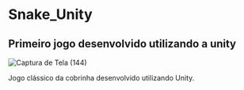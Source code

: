 # Snake_Unity

## Primeiro jogo desenvolvido utilizando a unity


![Captura de Tela (144)](https://user-images.githubusercontent.com/103837121/199049636-af8c80d1-29bc-47c2-ad5c-bfa8d404324e.png)

Jogo clássico da cobrinha desenvolvido utilizando Unity.

